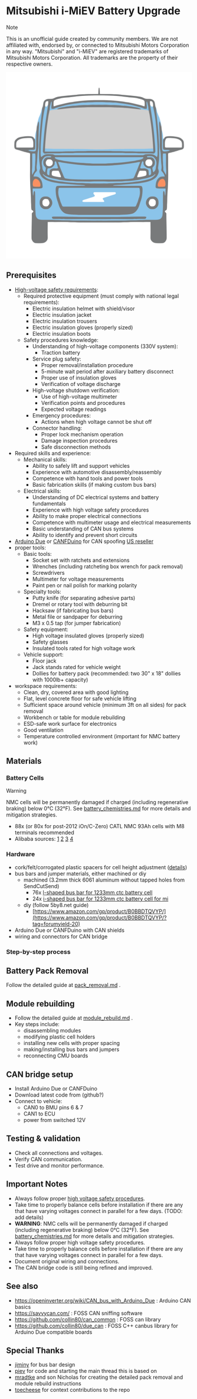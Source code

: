 # Mitsubishi i-MiEV Battery Upgrade

> [!NOTE]
> This is an unofficial guide created by community members. We are not affiliated with, endorsed by, or connected to Mitsubishi Motors Corporation in any way. "Mitsubishi" and "i-MiEV" are registered trademarks of Mitsubishi Motors Corporation. All trademarks are the property of their respective owners.

![i-MiEV](./miev.svg)

## Prerequisites

- [High-voltage safety requirements](https://web.archive.org/web/20241222211352/http://mmc-manuals.ru/manuals/i-miev/online/Service_Manual/2017/54/html/M154940710001501ENG.HTM):
  - Required protective equipment (must comply with national legal requirements):
    - Electric insulation helmet with shield/visor
    - Electric insulation jacket
    - Electric insulation trousers
    - Electric insulation gloves (properly sized)
    - Electric insulation boots
  - Safety procedures knowledge:
    - Understanding of high-voltage components (330V system):
      - Traction battery
    - Service plug safety:
      - Proper removal/installation procedure
      - 5-minute wait period after auxiliary battery disconnect
      - Proper use of insulation gloves
      - Verification of voltage discharge
    - High-voltage shutdown verification:
      - Use of high-voltage multimeter
      - Verification points and procedures
      - Expected voltage readings
    - Emergency procedures:
      - Actions when high voltage cannot be shut off
    - Connector handling:
      - Proper lock mechanism operation
      - Damage inspection procedures
      - Safe disconnection methods
- Required skills and experience:
  - Mechanical skills:
    - Ability to safely lift and support vehicles
    - Experience with automotive disassembly/reassembly
    - Competence with hand tools and power tools
    - Basic fabrication skills (if making custom bus bars)
  - Electrical skills:
    - Understanding of DC electrical systems and battery fundamentals
    - Experience with high voltage safety procedures
    - Ability to make proper electrical connections
    - Competence with multimeter usage and electrical measurements
    - Basic understanding of CAN bus systems
    - Ability to identify and prevent short circuits
- [Arduino Due](https://docs.arduino.cc/hardware/due/) or [CANFDuino](https://github.com/togglebit/CANFDuino) for CAN spoofing [US reseller](<https://copperhilltech.com/arduino/>)
- proper tools:
  - Basic tools:
    - Socket set with ratchets and extensions
    - Wrenches (including ratcheting box wrench for pack removal)
    - Screwdrivers
    - Multimeter for voltage measurements
    - Paint pen or nail polish for marking polarity
  - Specialty tools:
    - Putty knife (for separating adhesive parts)
    - Dremel or rotary tool with deburring bit
    - Hacksaw (if fabricating bus bars)
    - Metal file or sandpaper for deburring
    - M3 x 0.5 tap (for jumper fabrication)
  - Safety equipment:
    - High voltage insulated gloves (properly sized)
    - Safety glasses
    - Insulated tools rated for high voltage work
  - Vehicle support:
    - Floor jack
    - Jack stands rated for vehicle weight
    - Dollies for battery pack (recommended: two 30" x 18" dollies with 1000lb+ capacity)
- workspace requirements:
  - Clean, dry, covered area with good lighting
  - Flat, level concrete floor for safe vehicle lifting
  - Sufficient space around vehicle (minimum 3ft on all sides) for pack removal
  - Workbench or table for module rebuilding
  - ESD-safe work surface for electronics
  - Good ventilation
  - Temperature controlled environment (important for NMC battery work)

## Materials

### Battery Cells

> [!WARNING]
> NMC cells will be permanently damaged if charged (including regenerative braking) below 0°C (32°F). See [battery_chemistries.md](battery_chemistries.md) for more details and mitigation strategies.

- 88x (or 80x for post-2012 iOn/C-Zero) CATL NMC 93Ah cells with M8 terminals recommended
- Alibaba sources: [1](https://www.alibaba.com/product-detail/Starmax-High-Power-Catl-3-7V_1600752172388.html) [2](https://www.alibaba.com/product-detail/Brand-New-CATL-Ternary-Lithium-Ion_1600494889608.html) [3](https://www.xihobattery.com/products/catl-93ah-37v-nmc-prismatic-rechargeable-lithium-ion-battery) [4](https://www.alibaba.com/product-detail/subject_1600869468591.html)

### Hardware

- cork/felt/corrogated plastic spacers for cell height adjustment ([details](module_rebuild.md))
- bus bars and jumper materials, either machined or diy
  - machined (3.2mm thick 6061 aluminum without tapped holes from SendCutSend)
    - 76x [l-shaped bus bar for 1233mm ctc battery cell](https://www.printables.com/model/1036239-l-shape-bus-bar-for-1233mm-ctc-battery-cell)
    - 24x [i-shaped bus bar for 1233mm ctc battery cell for mi](https://www.printables.com/model/1036252-i-shape-bus-bar-for-1233mm-ctc-battery-cell-for-mi)
  - diy (follow 5by8.net guide)
    - [https://www.amazon.com/gp/product/B0BBDTQVYP/](https://www.amazon.com/gp/product/B0BBDTQVYP/?tag=forumyield-20)
- Arduino Due or CANFDuino with CAN shields
- wiring and connectors for CAN bridge

### Step-by-step process​

## Battery Pack Removal  

Follow the detailed guide at [pack_removal.md](./pack_removal.md) .

## Module rebuilding  

- Follow the detailed guide at [module_rebuild.md](./module_rebuild.md) .
- Key steps include:
  - disassembling modules
  - modifying plastic cell holders
  - installing new cells with proper spacing
  - making/installing bus bars and jumpers
  - reconnecting CMU boards

## CAN bridge setup  

- Install Arduino Due or CANFDuino
- Download latest code from (github?)
- Connect to vehicle:
  - CAN0 to BMU pins 6 & 7
  - CAN1 to ECU
  - power from switched 12V

## Testing & validation  

- Check all connections and voltages.
- Verify CAN communication.
- Test drive and monitor performance.

## Important Notes

- Always follow proper [high voltage safety procedures](https://web.archive.org/web/20241222211352/http://mmc-manuals.ru/manuals/i-miev/online/Service_Manual/2017/54/html/M154940710001501ENG.HTM).
- Take time to properly balance cells before installation if there are any that have varying voltages connect in parallel for a few days. (TODO: add details)
- **WARNING**: NMC cells will be permanently damaged if charged (including regenerative braking) below 0°C (32°F). See [battery_chemistries.md](battery_chemistries.md) for more details and mitigation strategies.
- Always follow proper high voltage safety procedures.
- Take time to properly balance cells before installation if there are any that have varying voltages connect in parallel for a few days.
- Document original wiring and connections.
- The CAN bridge code is still being refined and improved.

## See also

- <https://openinverter.org/wiki/CAN_bus_with_Arduino_Due> : Arduino CAN basics
- <https://savvycan.com/> : FOSS CAN sniffing software
- <https://github.com/collin80/can_common> : FOSS can library
- <https://github.com/collin80/due_can> : FOSS C++ canbus library for Arduino Due compatible boards

## Special Thanks

- [jiminy](https://myimiev.com/members/jiminy.1606/) for bus bar design
- [piev](https://myimiev.com/members/piev.2638/) for code and starting the main thread this is based on
- [mradtke](https://myimiev.com/members/mradtke.1615/) and son Nicholas for creating the detailed pack removal and module rebuild instructions
- [toecheese](https://myimiev.com/members/toecheese.4279/) for context contributions to the repo
